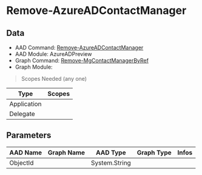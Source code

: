 # Remove-AzureADContactManager

> 

## Data

+ AAD Command: [Remove-AzureADContactManager](https://docs.microsoft.com/en-us/powershell/module/AzureADPreview/Remove-AzureADContactManager)
+ AAD Module: AzureADPreview
+ Graph Command: [Remove-MgContactManagerByRef](https://docs.microsoft.com/en-us/powershell/module//Remove-MgContactManagerByRef)
+ Graph Module: 

> Scopes Needed (any one)

|Type|Scopes|
|---|---|
|Application||
|Delegate||

## Parameters

|AAD Name|Graph Name|AAD Type|Graph Type|Infos|
|---|---|---|---|---|
|ObjectId||System.String|||

